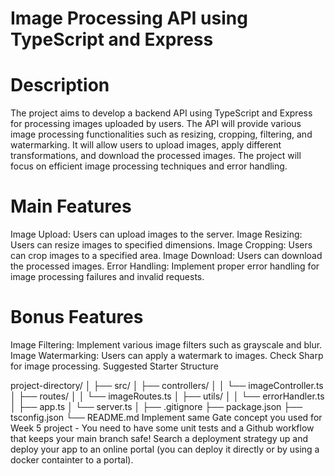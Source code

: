 # Image Processing API using TypeScript and Express
# Description
The project aims to develop a backend API using TypeScript and Express for processing images uploaded by users. The API will provide various image processing functionalities such as resizing, cropping, filtering, and watermarking. It will allow users to upload images, apply different transformations, and download the processed images. The project will focus on efficient image processing techniques and error handling.

# Main Features
Image Upload: Users can upload images to the server. 
Image Resizing: Users can resize images to specified dimensions. 
Image Cropping: Users can crop images to a specified area. 
Image Download: Users can download the processed images. 
Error Handling: Implement proper error handling for image processing failures and invalid requests.

# Bonus Features
Image Filtering: Implement various image filters such as grayscale and blur. Image Watermarking: Users can apply a watermark to images.
Check Sharp for image processing.
Suggested Starter Structure

project-directory/
│
├── src/
│   ├── controllers/
│   │   └── imageController.ts
│   ├── routes/
│   │   └── imageRoutes.ts
│   ├── utils/
│   │   └── errorHandler.ts
│   ├── app.ts
│   └── server.ts
│
├── .gitignore
├── package.json
├── tsconfig.json
└── README.md
Implement same Gate concept you used for Week 5 project - You need to have some unit tests and a Github workflow that keeps your main branch safe!
Search a deployment strategy up and deploy your app to an online portal (you can deploy it directly or by using a docker containter to a portal).